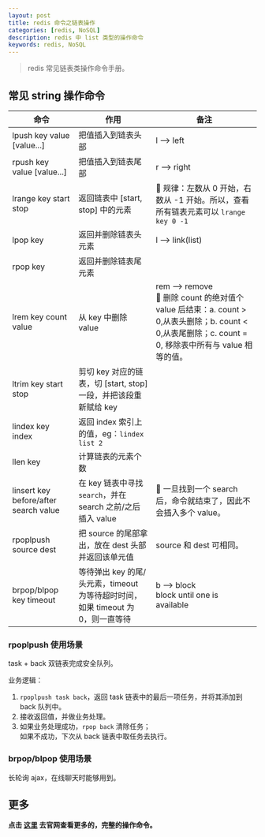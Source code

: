 ```yaml
---
layout: post
title: redis 命令之链表操作
categories: [redis, NoSQL]
description: redis 中 list 类型的操作命令
keywords: redis, NoSQL
---
```


> redis 常见链表类操作命令手册。

## 常见 string 操作命令

命令 | 作用 | 备注
----| ----- | ------
lpush key value [value...] | 把值插入到链表头部 | l --> left
rpush key value [value...] | 把值插入到链表尾部 | r --> right
lrange key start stop | 返回链表中 [start, stop] 中的元素 | :bell: 规律：左数从 0 开始，右数从 -1 开始。所以，查看所有链表元素可以 `lrange key 0 -1`
lpop key | 返回并删除链表头元素 | l --> link(list)
rpop key | 返回并删除链表尾元素 |
lrem key count value | 从 key 中删除 value | rem --> remove <br/> :bell: 删除 count 的绝对值个 value 后结束：a. count > 0,从表头删除；b. count < 0,从表尾删除；c. count = 0, 移除表中所有与 value 相等的值。
ltrim key start stop | 剪切 key 对应的链表，切 [start, stop] 一段，并把该段重新赋给 key |
lindex key index | 返回 index 索引上的值，eg：`lindex list 2` |
llen key | 计算链表的元素个数 |
linsert key before/after search value | 在 key 链表中寻找 `search`，并在 search 之前/之后插入 value | :bell: 一旦找到一个 search 后，命令就结束了，因此不会插入多个 value。
rpoplpush source dest | 把 source 的尾部拿出，放在 dest 头部并返回该单元值 | source 和 dest 可相同。
brpop/blpop key timeout | 等待弹出 key 的尾/头元素，timeout 为等待超时时间，如果 timeout 为 0，则一直等待 | b --> block <br/> block until one is available

### rpoplpush 使用场景

task + back 双链表完成安全队列。

业务逻辑：
1. `rpoplpush task back`，返回 task 链表中的最后一项任务，并将其添加到 back 队列中。
2. 接收返回值，并做业务处理。
3. 如果业务处理成功，`rpop back` 清除任务；  
   如果不成功，下次从 back 链表中取任务去执行。

### brpop/blpop 使用场景

长轮询 ajax，在线聊天时能够用到。

## 更多

**点击 [这里](http://redis.io/commands) 去官网查看更多的，完整的操作命令。**
